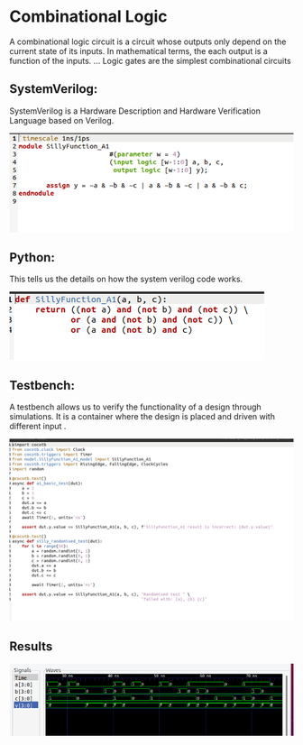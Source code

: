 # Combinational Logic
A combinational logic circuit is a circuit whose outputs only depend on the current state of its inputs. In mathematical terms, the each output is a function of the inputs. ... Logic gates are the simplest combinational circuits

## SystemVerilog:
SystemVerilog is a Hardware Description and Hardware Verification Language based on Verilog.

![img](/Img/SF1.png)

## Python:
This tells us the details on how the system verilog code works.

![img](/Img/SF2.png)

## Testbench:
A testbench allows us to verify the functionality of a design through simulations. It is a container where the design is placed and driven with different input .

![img](/Img/SF3.png)

## Results
![img](/Img/SF4.png)
